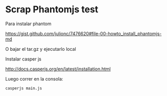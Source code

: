 # Scrap Phantomjs test

Para instalar phantom

https://gist.github.com/julionc/7476620#file-00-howto_install_phantomjs-md

O bajar el tar.gz y ejecutarlo local

Instalar casper js

http://docs.casperjs.org/en/latest/installation.html

Luego correr en la consola:

`casperjs main.js`



